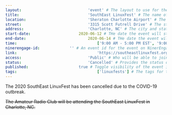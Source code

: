 ```yaml
---
layout:								'event' # The layout to use for the event page. This should never be changed.
title:								'SouthEast LinuxFest' # The name of the event.
location:							'Sheraton Charlotte Airport' # The location or building of the event.
street:								'3315 Scott Futrell Drive' # The street address of the event.
address:							'Charlotte, NC' # The city and state of the event.
start-date:						2020-06-12 # THe date the event will start. YYYY-MM-DD.
end-date:							2020-06-14 # THe date the event will end. YYYY-MM-DD.
time:									['9:00 AM - 5:00 PM EST', '9:00 AM - 6:30 PM EST', '9:00 AM - 4:15 PM EST'] # The time range of the event. Does not include travel. An array of times for multi-day events.
ninerengage-id:				'' # An event id for the event on NinerEngage. Optional.
link:									'https://southeastlinuxfest.org' # An external link to the event. Optional.
access:								'Public' # Who will be able to join us for the event. Values: 'Club', 'School', or 'Public'.
status:								'Cancelled' # Provides the status of the event. Values: 'Attending', 'Planned', 'Cancelled'.
published:						true # Toggle visibility of the event in feeds.
tags:									['linuxfests'] # The tags for the event.
---
```



The 2020 SouthEast LinuxFest has been cancelled due to the COVID-19 outbreak.

<!--more-->

~~The Amateur Radio Club will be attending the SouthEast LinuxFest in Charlotte, NC.~~
